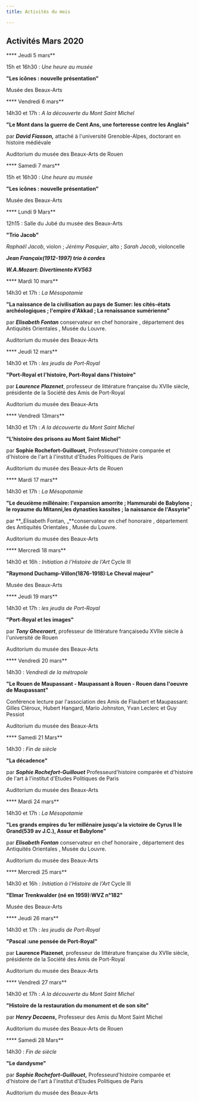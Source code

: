 ```yaml
---
title: Activités du mois

---
```

## Activités Mars 2020

**** Jeudi 5 mars**

15h et 16h30 : _Une heure au musée_

**"Les icônes : nouvelle présentation"**

Musée des Beaux-Arts

**** Vendredi 6 mars**

14h30 et 17h : _A la découverte du Mont Saint Michel_

**"Le Mont dans la guerre de Cent Ans, une forteresse contre les Anglais"**

par **_David Fiasson,_** attaché à l'université Grenoble-Alpes, doctorant en histoire médiévale

Auditorium du musée des Beaux-Arts de Rouen

**** Samedi 7 mars**

15h et 16h30 : _Une heure au musée_

**"Les icônes : nouvelle présentation"**

Musée des Beaux-Arts

**** Lundi 9 Mars**

12h15 : Salle du Jubé du musée des Beaux-Arts

**"Trio Jacob"**

_Raphaël Jacob_, violon ; _Jérémy Pasquier_, alto ; _Sarah Jacob_, violoncelle

**_Jean Françaix(1912-1997) trio à cordes_**

**_W.A.Mozart: Divertimento KV563_**

**** Mardi 10 mars**

14h30 et 17h : _La Mésopotamie_

**"La naissance de la civilisation au pays de Sumer: les cités-états archéologiques ; l'empire d'Akkad ; La renaissance sumérienne"**

par **_Elisabeth Fontan_** conservateur en chef  honoraire , département des Antiquités Orientales , Musée du Louvre.

Auditorium du musée des Beaux-Arts

**** Jeudi 12 mars**

14h30 et 17h : _les jeudis de Port-Royal_

**"Port-Royal et l'histoire, Port-Royal dans l'histoire"**

par **_Laurence Plazenet_**, professeur de littérature française du XVIIe siècle, présidente de la Société des Amis de Port-Royal

Auditorium du musée des Beaux-Arts

**** Vendredi 13mars**

14h30 et 17h : _A la découverte du Mont Saint Michel_

**"L'histoire des prisons au Mont Saint Michel"**

par **Sophie Rochefort-Guillouet,** Professeurd'histoire comparée et d'histoire de l'art à l'institut d'Etudes Politiques de Paris

Auditorium du musée des Beaux-Arts de Rouen

**** Mardi 17 mars**

14h30 et 17h : _La Mésopotamie_

**"Le deuxième millénaire: l'expansion amorrite ; Hammurabi de Babylone ; le royaume du Mitanni,les dynasties kassites ; la naissance de l'Assyrie"**

par **_Elisabeth Fontan, _**conservateur en chef  honoraire , département des Antiquités Orientales , Musée du Louvre.

Auditorium du musée des Beaux-Arts

**** Mercredi 18 mars**

14h30 et 16h : _Initiation à l'Histoire de l'Art_ Cycle III

**"Raymond Duchamp-Villon(1876-1918):Le Cheval majeur"**

Musée des Beaux-Arts

**** Jeudi 19 mars**

14h30 et 17h : _les jeudis de Port-Royal_

**"Port-Royal et les images"**

par **_Tony Gheeraert_**, professeur de littérature françaisedu XVIIe siècle à l'université de Rouen

Auditorium du musée des Beaux-Arts

**** Vendredi 20 mars**

14h30 : _Vendredi de la métropole_

**"Le Rouen de Maupassant - Maupassant à Rouen - Rouen dans l'oeuvre de Maupassant"**

Conférence lecture par l'association des Amis de Flaubert et Maupassant: Gilles Cléroux, Hubert Hangard, Mario Johnston, Yvan Leclerc et Guy Pessiot

Auditorium du musée des Beaux-Arts

**** Samedi 21 Mars**

14h30 :  _Fin de siècle_

**"La décadence"**

par **_Sophie Rochefort-Guillouet_** Professeurd'histoire comparée et d'histoire de l'art à l'institut d'Etudes Politiques de Paris

Auditorium du musée des Beaux-Arts

**** Mardi 24 mars**

14h30 et 17h : _La Mésopotamie_

**"Les grands empires du 1er millénaire jusqu'a la victoire de Cyrus II le Grand(539 av J.C.), Assur et Babylone"**

par **_Elisabeth Fontan_** conservateur en chef  honoraire , département des Antiquités Orientales , Musée du Louvre.

Auditorium du musée des Beaux-Arts

**** Mercredi 25 mars**

14h30 et 16h : _Initiation à l'Histoire de l'Art_ Cycle III

**"Elmar Trenkwalder (né en 1959):WVZ n°182"**

Musée des Beaux-Arts

**** Jeudi 26 mars**

14h30 et 17h : _les jeudis de Port-Royal_

**"Pascal :une pensée de Port-Royal"**

par **Laurence Plazenet**, professeur de littérature française du XVIIe siècle, présidente de la Société des Amis de Port-Royal

Auditorium du musée des Beaux-Arts

**** Vendredi 27 mars**

14h30 et 17h : _A la découverte du Mont Saint Michel_

**"Histoire de la restauration du monument et de son site"**

par **_Henry Decaens_,** Professeur des Amis du Mont Saint Michel

Auditorium du musée des Beaux-Arts de Rouen

**** Samedi 28 Mars**

14h30 :  _Fin de siècle_

**"Le dandysme"**

par **_Sophie Rochefort-Guillouet_,** Professeurd'histoire comparée et d'histoire de l'art à l'institut d'Etudes Politiques de Paris

Auditorium du musée des Beaux-Arts